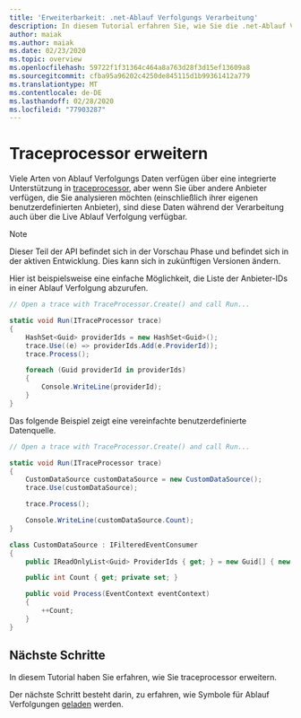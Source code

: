 ```yaml
---
title: 'Erweiterbarkeit: .net-Ablauf Verfolgungs Verarbeitung'
description: In diesem Tutorial erfahren Sie, wie Sie die .net-Ablauf Verfolgungs Verarbeitung erweitern.
author: maiak
ms.author: maiak
ms.date: 02/23/2020
ms.topic: overview
ms.openlocfilehash: 59722f1f31364c464a8a763d28f3d15ef13609a8
ms.sourcegitcommit: cfba95a96202c4250de845115d1b99361412a779
ms.translationtype: MT
ms.contentlocale: de-DE
ms.lasthandoff: 02/28/2020
ms.locfileid: "77903287"
---
```

# <a name="extend-traceprocessor"></a>Traceprocessor erweitern

Viele Arten von Ablauf Verfolgungs Daten verfügen über eine integrierte Unterstützung in [traceprocessor](https://docs.microsoft.com/dotnet/api/microsoft.windows.eventtracing.traceprocessor), aber wenn Sie über andere Anbieter verfügen, die Sie analysieren möchten (einschließlich ihrer eigenen benutzerdefinierten Anbieter), sind diese Daten während der Verarbeitung auch über die Live Ablauf Verfolgung verfügbar.

> [!NOTE]
> Dieser Teil der API befindet sich in der Vorschau Phase und befindet sich in der aktiven Entwicklung. Dies kann sich in zukünftigen Versionen ändern.

Hier ist beispielsweise eine einfache Möglichkeit, die Liste der Anbieter-IDs in einer Ablauf Verfolgung abzurufen.

```csharp
// Open a trace with TraceProcessor.Create() and call Run...

static void Run(ITraceProcessor trace)
{
    HashSet<Guid> providerIds = new HashSet<Guid>();
    trace.Use((e) => providerIds.Add(e.ProviderId));
    trace.Process();

    foreach (Guid providerId in providerIds)
    {
        Console.WriteLine(providerId);
    }
}
```

Das folgende Beispiel zeigt eine vereinfachte benutzerdefinierte Datenquelle.

```csharp
// Open a trace with TraceProcessor.Create() and call Run...

static void Run(ITraceProcessor trace)
{
    CustomDataSource customDataSource = new CustomDataSource();
    trace.Use(customDataSource);

    trace.Process();

    Console.WriteLine(customDataSource.Count);
}

class CustomDataSource : IFilteredEventConsumer
{
    public IReadOnlyList<Guid> ProviderIds { get; } = new Guid[] { new Guid("your provider ID") };

    public int Count { get; private set; }

    public void Process(EventContext eventContext)
    {
        ++Count;
    }
}
```

## <a name="next-steps"></a>Nächste Schritte

In diesem Tutorial haben Sie erfahren, wie Sie traceprocessor erweitern.

Der nächste Schritt besteht darin, zu erfahren, wie Symbole für Ablauf Verfolgungen [geladen](symbols.md) werden.
